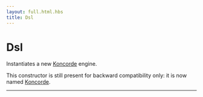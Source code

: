 ```yaml
---
layout: full.html.hbs
title: Dsl
---
```


# Dsl

<SinceBadge version="1.0.0" /> <DeprecatedBadge version="1.6.0" />

Instantiates a new [Koncorde](/core/1/koncorde) engine.

This constructor is still present for backward compatibility only: it is now named [Koncorde](/core/1/plugins/constructors/koncorde).

---
